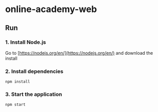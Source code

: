 # online-academy-web

## Run

### 1. Install Node.js

Go to [https://nodejs.org/en/](https://nodejs.org/en/) and download the install

### 2. Install dependencies

```
npm install
```

### 3. Start the application
``` npm start ```
